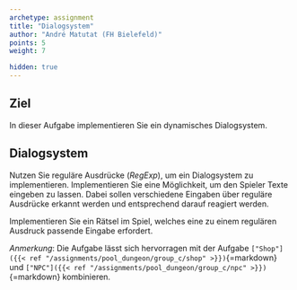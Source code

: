 ```yaml
---
archetype: assignment
title: "Dialogsystem"
author: "André Matutat (FH Bielefeld)"
points: 5
weight: 7

hidden: true
---
```


## Ziel

In dieser Aufgabe implementieren Sie ein dynamisches Dialogsystem.

## Dialogsystem

Nutzen Sie reguläre Ausdrücke (_RegExp_), um ein Dialogsystem zu implementieren. Implementieren Sie eine Möglichkeit, um den Spieler Texte eingeben zu lassen. Dabei sollen verschiedene Eingaben über reguläre Ausdrücke erkannt werden und entsprechend darauf reagiert werden.

Implementieren Sie ein Rätsel im Spiel, welches eine zu einem regulären Ausdruck passende Eingabe erfordert.

_Anmerkung_: Die Aufgabe lässt sich hervorragen mit der Aufgabe `["Shop"]({{< ref "/assignments/pool_dungeon/group_c/shop" >}})`{=markdown} und `["NPC"]({{< ref "/assignments/pool_dungeon/group_c/npc" >}})`{=markdown} kombinieren.
